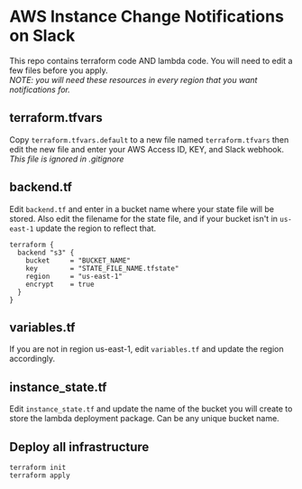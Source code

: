 # AWS Instance Change Notifications on Slack   
   
This repo contains terraform code AND lambda code. You will need to edit a few files before you apply.   
_NOTE: you will need these resources in every region that you want notifications for._

## terraform.tfvars   
   
Copy `terraform.tfvars.default` to a new file named `terraform.tfvars` then edit the new file and enter your AWS Access ID, KEY, and Slack webhook.   
_This file is ignored in .gitignore_   
   
## backend.tf   
   
Edit `backend.tf` and enter in a bucket name where your state file will be stored. Also edit the filename for the state file, and if your bucket isn't in `us-east-1` update the region to reflect that.   
```
terraform {
  backend "s3" {
    bucket     = "BUCKET_NAME"
    key        = "STATE_FILE_NAME.tfstate"
    region     = "us-east-1"
    encrypt    = true
  }
}
```   
   
## variables.tf   
   
If you are not in region us-east-1, edit `variables.tf` and update the region accordingly.  
   
## instance\_state.tf   
   
Edit `instance_state.tf` and update the name of the bucket you will create to store the lambda deployment package. Can be any unique bucket name.   
   
## Deploy all infrastructure   
   
`terraform init`   
`terraform apply`   
   

